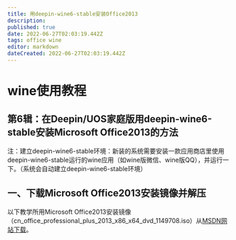 ```yaml
---
title: 用deepin-wine6-stable安装Office2013
description: 
published: true
date: 2022-06-27T02:03:19.442Z
tags: office wine
editor: markdown
dateCreated: 2022-06-27T02:03:19.442Z
---
```


# wine使用教程

## 第6辑：在Deepin/UOS家庭版用deepin-wine6-stable安装Microsoft Office2013的方法

注：建立deepin-wine6-stable环境：新装的系统需要安装一款应用商店里使用deepin-wine6-stable运行的wine应用（如wine版微信、wine版QQ），并运行一下。（系统会自动建立deepin-wine6-stable环境）

## 一、下载Microsoft Office2013安装镜像并解压

以下教学所用Microsoft Office2013安装镜像（cn_office_professional_plus_2013_x86_x64_dvd_1149708.iso）从[MSDN网站下载](https://msdn.itellyou.cn/)。
